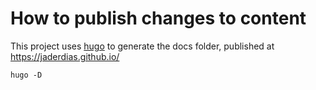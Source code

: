 How to publish changes to content
=================================

This project uses [hugo](https://gohugo.io/) to generate the docs folder, published at https://jaderdias.github.io/

```
hugo -D
```
